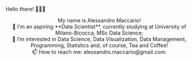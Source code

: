 Hello there! 👋🤓👋

<center>
My name is Alessandro Maccario! <br/>
🌱 I'm an aspiring **Data Scientist**, currently studying at University of Milano-Bicocca, MSc Data Science; <br/>
👀 I’m interested in Data Science, Data Visualization, Data Management, Programming, Statistics and, of course, Tea and Coffee! <br/>
📫 How to reach me: alessandro.maccario@gmail.com.
</center>
